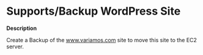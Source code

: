 # Supports/Backup WordPress Site

**Description**

Create a Backup of the www.variamos.com site to move this site to the EC2 server.

